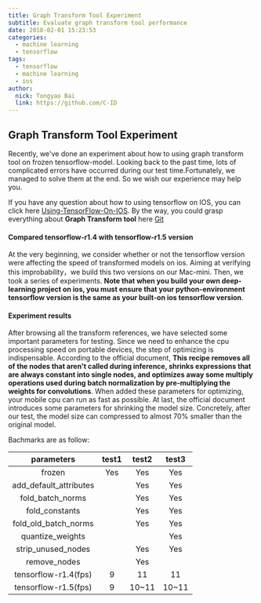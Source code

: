 ```yaml
---
title: Graph Transform Tool Experiment
subtitle: Evaluate graph transform tool performance
date: 2018-02-01 15:23:53
categories:
  - machine learning
  - tensorflow
tags:
  - tensorflow
  - machine learning
  - ios
author:
  nick: Tongyao Bai
  link: https://github.com/C-ID
---
```

## Graph Transform Tool Experiment

Recently, we've done an experiment about how to using graph transform tool on frozen tensorflow-model. Looking back to the past time, lots of complicated errors have occurred during our test time.Fortunately, we managed to solve them at the end. So we wish our experience may help you.

If you have any question about how to using tensorflow on IOS, you can click here [Using-TensorFlow-On-IOS](https://kingsoft-ai.github.io/2018/01/26/Using-tensorflow-On-IOS/). By the way, you could grasp everything about **Graph Transform tool** here [Git](https://github.com/tensorflow/tensorflow/tree/r1.3/tensorflow/tools/graph_transforms#quantize_nodes)

#### Compared tensorflow-r1.4 with tensorflow-r1.5 version

At the very beginning, we consider whether or not the tensorflow version were affecting the speed of transformed models on ios. Aiming at verifying this improbability，we build this two versions on our Mac-mini.
Then, we took a series of experiments. **Note that when you build your own deep-learning project on ios, you must ensure that your python-environment tensorflow version is the same as your built-on ios tensorflow version**.

#### Experiment results

After browsing all the transform references, we have selected some important parameters	for testing. Since we need to enhance the cpu processing speed on portable devices, the step of optimizing is indispensable. According to the official document, **This recipe removes all of the nodes that aren't called during inference, shrinks expressions that are always constant into single nodes, and optimizes away some multiply operations used during batch normalization by pre-multiplying the weights for convolutions**. When added these parameters for optimizing, your mobile cpu can run as fast as possible. At last, the official document introduces some parameters for shrinking the model size. Concretely, after our test, the model size can compressed to almost 70% smaller than the original model.

Bachmarks are as follow:

|      parameters      |  test1  |  test2  |  test3  |
|:--------------------:|:-------:|:-------:|:-------:|
|        frozen        |   Yes   |   Yes   |   Yes   |
|add_default_attributes|         |   Yes   |   Yes   |
|   fold_batch_norms   |         |   Yes   |   Yes   |
|    fold_constants    |         |   Yes   |   Yes   |
| fold_old_batch_norms |         |   Yes   |   Yes   |
|   quantize_weights   |         |         |   Yes   |
|  strip_unused_nodes  |         |   Yes   |   Yes   |
|     remove_nodes     |         |   Yes   |         |
| tensorflow-r1.4(fps) |    9    |   11    |    11   |
| tensorflow-r1.5(fps) |    9    |  10~11  |  10~11  |